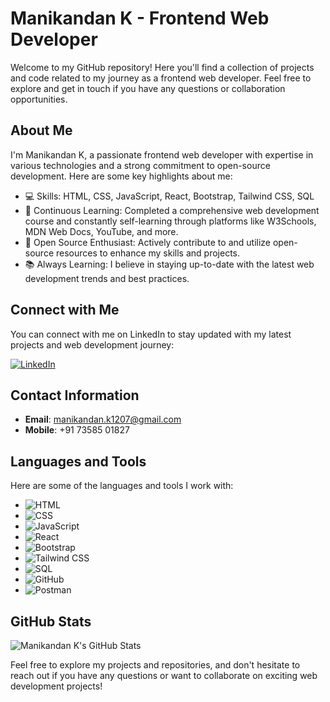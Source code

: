 # Manikandan K - Frontend Web Developer

Welcome to my GitHub repository! Here you'll find a collection of projects and code related to my journey as a frontend web developer. Feel free to explore and get in touch if you have any questions or collaboration opportunities.

## About Me

I'm Manikandan K, a passionate frontend web developer with expertise in various technologies and a strong commitment to open-source development. Here are some key highlights about me:

- 💻 Skills: HTML, CSS, JavaScript, React, Bootstrap, Tailwind CSS, SQL
- 📘 Continuous Learning: Completed a comprehensive web development course and constantly self-learning through platforms like W3Schools, MDN Web Docs, YouTube, and more.
- 🔗 Open Source Enthusiast: Actively contribute to and utilize open-source resources to enhance my skills and projects.
- 📚 Always Learning: I believe in staying up-to-date with the latest web development trends and best practices.

## Connect with Me

You can connect with me on LinkedIn to stay updated with my latest projects and web development journey:

[![LinkedIn](https://img.shields.io/badge/-LinkedIn-0077B5?style=for-the-badge&logo=linkedin&logoColor=white)](https://www.linkedin.com/in/manikandan-k01)

## Contact Information

- **Email**: manikandan.k1207@gmail.com
- **Mobile**: +91 73585 01827

## Languages and Tools

Here are some of the languages and tools I work with:

- ![HTML](https://img.shields.io/badge/-HTML-E34F26?style=for-the-badge&logo=html5&logoColor=white)
- ![CSS](https://img.shields.io/badge/-CSS-1572B6?style=for-the-badge&logo=css3&logoColor=white)
- ![JavaScript](https://img.shields.io/badge/-JavaScript-F7DF1E?style=for-the-badge&logo=javascript&logoColor=black)
- ![React](https://img.shields.io/badge/-React-61DAFB?style=for-the-badge&logo=react&logoColor=black)
- ![Bootstrap](https://img.shields.io/badge/-Bootstrap-7952B3?style=for-the-badge&logo=bootstrap&logoColor=white)
- ![Tailwind CSS](https://img.shields.io/badge/-Tailwind%20CSS-38B2AC?style=for-the-badge&logo=tailwind-css&logoColor=white)
- ![SQL](https://img.shields.io/badge/-SQL-4479A1?style=for-the-badge&logo=sql&logoColor=white)
- ![GitHub](https://img.shields.io/badge/-GitHub-181717?style=for-the-badge&logo=github&logoColor=white)
- ![Postman](https://img.shields.io/badge/-Postman-FF6C37?style=for-the-badge&logo=postman&logoColor=white)

## GitHub Stats

![Manikandan K's GitHub Stats](https://github-readme-stats.vercel.app/api?username=manikandan255&show_icons=true&theme=dark)

Feel free to explore my projects and repositories, and don't hesitate to reach out if you have any questions or want to collaborate on exciting web development projects!
